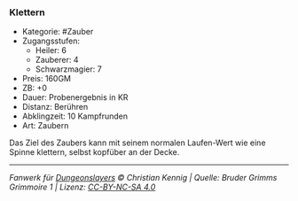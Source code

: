 ### Klettern

- Kategorie: #Zauber
- Zugangsstufen:
  - Heiler: 6
  - Zauberer: 4
  - Schwarzmagier: 7
- Preis: 160GM
- ZB: +0
- Dauer: Probenergebnis in KR
- Distanz: Berühren
- Abklingzeit: 10 Kampfrunden
- Art: Zaubern

Das Ziel des Zaubers kann mit seinem normalen Laufen-Wert wie eine Spinne klettern, selbst kopfüber an der Decke.

---

_Fanwerk für [Dungeonslayers](https://www.dungeonslayers.net/) © Christian Kennig | Quelle: Bruder Grimms Grimmoire 1 | Lizenz: [CC-BY-NC-SA 4.0](https://creativecommons.org/licenses/by-nc-sa/4.0/deed.de)_

